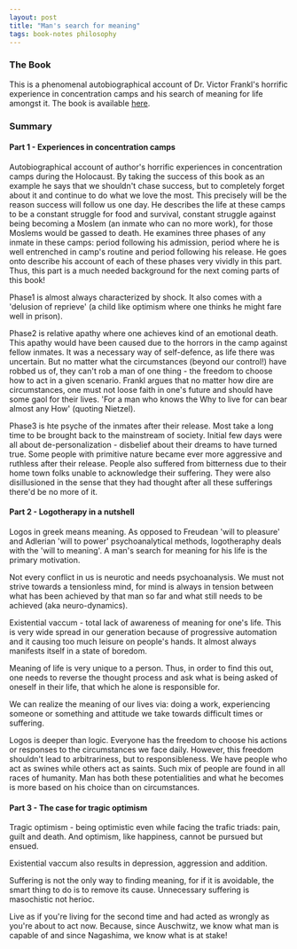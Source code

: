 ```yaml
---
layout: post
title: "Man's search for meaning"
tags: book-notes philosophy
---
```


### The Book
This is a phenomenal autobiographical account of Dr. Victor Frankl's horrific
experience in concentration camps and his search of meaning for life amongst it.
The book is available
[here](https://www.amazon.com/Mans-Search-Meaning-Viktor-Frankl/dp/080701429X).

### Summary
#### Part 1 - Experiences in concentration camps
Autobiographical account of author's horrific experiences in concentration camps
during the Holocaust. By taking the success of this book as an example he says
that we shouldn't chase success, but to completely forget about it and continue
to do what we love the most. This precisely will be the reason success will
follow us one day. He describes the life at these camps to be a constant
struggle for food and survival, constant struggle against being becoming a
Moslem (an inmate who can no more work), for those Moslems would be gassed to
death. He examines three phases of any inmate in these camps: period following
his admission, period where he is well entrenched in camp's routine and period
following his release. He goes onto describe his account of each of these phases
very vividly in this part. Thus, this part is a much needed background for the
next coming parts of this book!

Phase1 is almost always characterized by shock. It also comes with a 'delusion
of reprieve' (a child like optimism where one thinks he might fare well in
prison).

Phase2 is relative apathy where one achieves kind of an emotional death. This
apathy would have been caused due to the horrors in the camp against fellow
inmates. It was a necessary way of self-defence, as life there was uncertain.
But no matter what the circumstances (beyond our control!) have robbed us of,
they can't rob a man of one thing - the freedom to choose how to act in a given
scenario. Frankl argues that no matter how dire are circumstances, one must not
loose faith in one's future and should have some gaol for their lives. 'For a
man who knows the Why to live for can bear almost any How' (quoting Nietzel).

Phase3 is hte psyche of the inmates after their release. Most take a long time
to be brought back to the mainstream of society. Initial few days were all about
de-personalization - disbelief about their dreams to have turned true. Some
people with primitive nature became ever more aggressive and ruthless after
their release. People also suffered from bitterness due to their home town folks
unable to acknowledge their suffering. They were also disillusioned in the sense
that they had thought after all these sufferings there'd be no more of it.

#### Part 2 - Logotherapy in a nutshell
Logos in greek means meaning. As opposed to Freudean 'will to pleasure' and
Adlerian 'will to power' psychoanalytical methods, logotheraphy deals with the
'will to meaning'. A man's search for meaning for his life is the primary
motivation.

Not every conflict in us is neurotic and needs psychoanalysis. We must not
strive towards a tensionless mind, for mind is always in tension between what
has been achieved by that man so far and what still needs to be achieved (aka
neuro-dynamics).

Existential vaccum - total lack of awareness of meaning for one's life. This is
very wide spread in our generation because of progressive automation and it
causing too much leisure on people's hands. It almost always manifests itself in
a state of boredom.

Meaning of life is very unique to a person. Thus, in order to find this out, one
needs to reverse the thought process and ask what is being asked of oneself in
their life, that which he alone is responsible for.

We can realize the meaning of our lives via: doing a work, experiencing someone
or something and attitude we take towards difficult times or suffering.

Logos is deeper than logic. Everyone has the freedom to choose his actions or
responses to the circumstances we face daily. However, this freedom shouldn't
lead to arbitrariness, but to responsibleness. We have people who act as swines
while others act as saints. Such mix of people are found in all races of
humanity. Man has both these potentialities and what he becomes is more based on
his choice than on circumstances.

#### Part 3 - The case for tragic optimism
Tragic optimism - being optimistic even while facing the trafic triads: pain,
guilt and death. And optimism, like happiness, cannot be pursued but ensued.

Existential vaccum also results in depression, aggression and addition.

Suffering is not the only way to finding meaning, for if it is avoidable, the
smart thing to do is to remove its cause. Unnecessary suffering is masochistic
not herioc.

Live as if you're living for the second time and had acted as wrongly as you're
about to act now. Because, since Auschwitz, we know what man is capable of and
since Nagashima, we know what is at stake!
